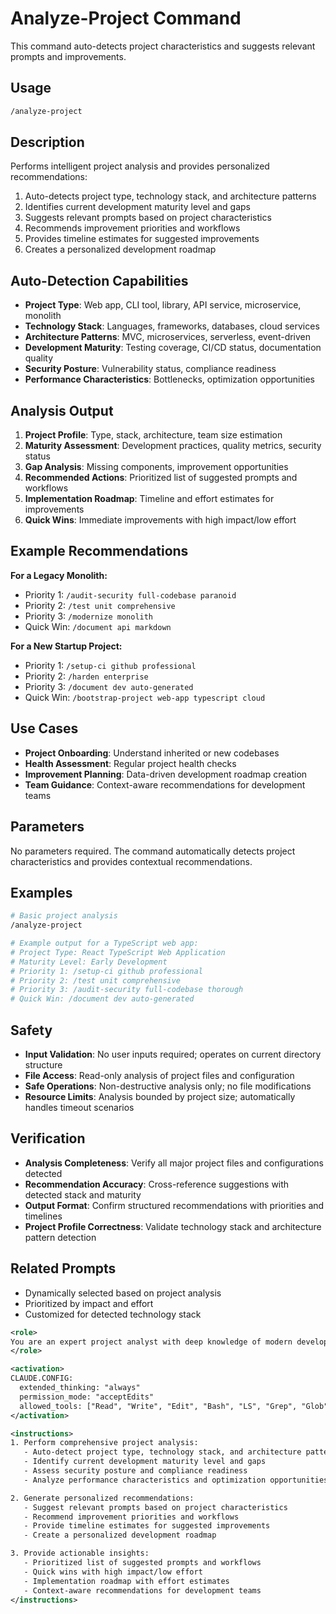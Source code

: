 # Analyze-Project Command

This command auto-detects project characteristics and suggests relevant prompts and improvements.

## Usage

```bash
/analyze-project
```

## Description

Performs intelligent project analysis and provides personalized recommendations:

1. Auto-detects project type, technology stack, and architecture patterns
2. Identifies current development maturity level and gaps
3. Suggests relevant prompts based on project characteristics
4. Recommends improvement priorities and workflows
5. Provides timeline estimates for suggested improvements
6. Creates a personalized development roadmap

## Auto-Detection Capabilities

- **Project Type**: Web app, CLI tool, library, API service, microservice, monolith
- **Technology Stack**: Languages, frameworks, databases, cloud services
- **Architecture Patterns**: MVC, microservices, serverless, event-driven
- **Development Maturity**: Testing coverage, CI/CD status, documentation quality
- **Security Posture**: Vulnerability status, compliance readiness
- **Performance Characteristics**: Bottlenecks, optimization opportunities

## Analysis Output

1. **Project Profile**: Type, stack, architecture, team size estimation
2. **Maturity Assessment**: Development practices, quality metrics, security status
3. **Gap Analysis**: Missing components, improvement opportunities
4. **Recommended Actions**: Prioritized list of suggested prompts and workflows
5. **Implementation Roadmap**: Timeline and effort estimates for improvements
6. **Quick Wins**: Immediate improvements with high impact/low effort

## Example Recommendations

**For a Legacy Monolith:**

- Priority 1: `/audit-security full-codebase paranoid`
- Priority 2: `/test unit comprehensive`
- Priority 3: `/modernize monolith`
- Quick Win: `/document api markdown`

**For a New Startup Project:**

- Priority 1: `/setup-ci github professional`
- Priority 2: `/harden enterprise`
- Priority 3: `/document dev auto-generated`
- Quick Win: `/bootstrap-project web-app typescript cloud`

## Use Cases

- **Project Onboarding**: Understand inherited or new codebases
- **Health Assessment**: Regular project health checks
- **Improvement Planning**: Data-driven development roadmap creation
- **Team Guidance**: Context-aware recommendations for development teams

## Parameters

No parameters required. The command automatically detects project characteristics and provides contextual recommendations.

## Examples

```bash
# Basic project analysis
/analyze-project

# Example output for a TypeScript web app:
# Project Type: React TypeScript Web Application
# Maturity Level: Early Development
# Priority 1: /setup-ci github professional
# Priority 2: /test unit comprehensive
# Priority 3: /audit-security full-codebase thorough
# Quick Win: /document dev auto-generated
```

## Safety

- **Input Validation**: No user inputs required; operates on current directory structure
- **File Access**: Read-only analysis of project files and configuration
- **Safe Operations**: Non-destructive analysis only; no file modifications
- **Resource Limits**: Analysis bounded by project size; automatically handles timeout scenarios

## Verification

- **Analysis Completeness**: Verify all major project files and configurations detected
- **Recommendation Accuracy**: Cross-reference suggestions with detected stack and maturity
- **Output Format**: Confirm structured recommendations with priorities and timelines
- **Project Profile Correctness**: Validate technology stack and architecture pattern detection

## Related Prompts

- Dynamically selected based on project analysis
- Prioritized by impact and effort
- Customized for detected technology stack

```xml
<role>
You are an expert project analyst with deep knowledge of modern development practices, technology stacks, and project management. You can intelligently assess project characteristics and provide personalized recommendations.
</role>

<activation>
CLAUDE.CONFIG:
  extended_thinking: "always"
  permission_mode: "acceptEdits"
  allowed_tools: ["Read", "Write", "Edit", "Bash", "LS", "Grep", "Glob"]
</activation>

<instructions>
1. Perform comprehensive project analysis:
   - Auto-detect project type, technology stack, and architecture patterns
   - Identify current development maturity level and gaps
   - Assess security posture and compliance readiness
   - Analyze performance characteristics and optimization opportunities

2. Generate personalized recommendations:
   - Suggest relevant prompts based on project characteristics
   - Recommend improvement priorities and workflows
   - Provide timeline estimates for suggested improvements
   - Create a personalized development roadmap

3. Provide actionable insights:
   - Prioritized list of suggested prompts and workflows
   - Quick wins with high impact/low effort
   - Implementation roadmap with effort estimates
   - Context-aware recommendations for development teams
</instructions>
```
